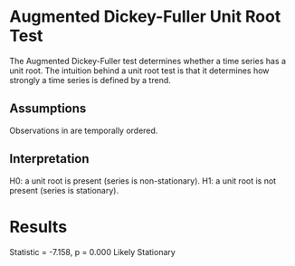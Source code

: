 # Augmented Dickey-Fuller Unit Root Test

The Augmented Dickey-Fuller test determines whether a time series has a unit root. The intuition behind a unit root test is that it determines how strongly a time series is defined by a trend.

## Assumptions

Observations in are temporally ordered.

## Interpretation

H0: a unit root is present (series is non-stationary).
H1: a unit root is not present (series is stationary).

# Results

Statistic = -7.158, p = 0.000
Likely Stationary